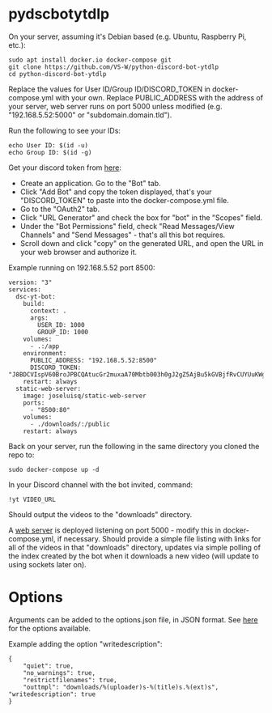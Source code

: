 # pydscbotytdlp
On your server, assuming it's Debian based (e.g. Ubuntu, Raspberry Pi, etc.):

    sudo apt install docker.io docker-compose git
    git clone https://github.com/VS-W/python-discord-bot-ytdlp
    cd python-discord-bot-ytdlp

Replace the values for User ID/Group ID/DISCORD_TOKEN in docker-compose.yml with your own. Replace PUBLIC_ADDRESS with the address of your server, web server runs on port 5000 unless modified (e.g. "192.168.5.52:5000" or "subdomain.domain.tld").

Run the following to see your IDs:

    echo User ID: $(id -u)
    echo Group ID: $(id -g)

  
Get your discord token from [here](https://discordapp.com/developers/applications):

 - Create an application. Go to the "Bot" tab.
 - Click "Add Bot" and copy  the token displayed, that's your "DISCORD_TOKEN" to paste into the docker-compose.yml file.
 - Go to the "OAuth2" tab.
 - Click "URL Generator" and check the box for "bot" in the "Scopes" field.
 - Under the "Bot Permissions" field, check "Read Messages/View Channels" and "Send Messages" - that's all this bot requires.
 - Scroll down and click "copy" on the generated URL, and open the URL in your web browser and authorize it.
 
Example running on 192.168.5.52 port 8500:


    version: "3"
    services:
      dsc-yt-bot:
        build:
          context: .
          args:
            USER_ID: 1000
            GROUP_ID: 1000
        volumes:
          - .:/app
        environment:
          PUBLIC_ADDRESS: "192.168.5.52:8500"
          DISCORD_TOKEN: "J8BDCVIspV60BroJPBCQAtucGr2muxaA70Mbtb003h0gJ2gZ5AjBu5kGVBjfRvCUYUuKWg8d"
        restart: always
      static-web-server:
        image: joseluisq/static-web-server
        ports:
          - "8500:80"
        volumes:
          - ./downloads/:/public
        restart: always


Back on your server, run the following in the same directory you cloned the repo to:

    sudo docker-compose up -d


In your Discord channel with the bot invited, command:


    !yt VIDEO_URL


Should output the videos to the "downloads" directory.

A [web server](https://github.com/joseluisq/static-web-server) is deployed listening on port 5000 - modify this in docker-compose.yml, if necessary. Should provide a simple file listing with links for all of the videos in that "downloads" directory, updates via simple polling of the index created by the bot when it downloads a new video (will update to using sockets later on).

# Options
Arguments can be added to the options.json file, in JSON format. See [here](https://github.com/yt-dlp/yt-dlp/blob/master/yt_dlp/YoutubeDL.py) for the options available.

Example adding the option "writedescription":

    {
        "quiet": true,
        "no_warnings": true,
        "restrictfilenames": true,
        "outtmpl": "downloads/%(uploader)s-%(title)s.%(ext)s",
	"writedescription": true
    }

